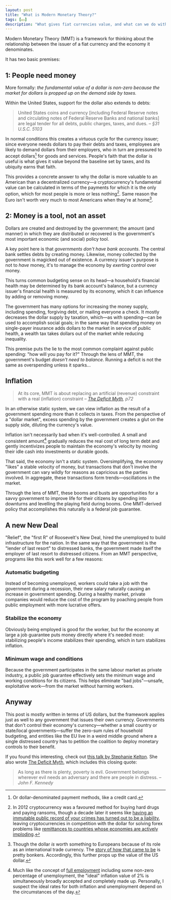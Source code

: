 ```yaml
---
layout: post
title: "What is Modern Monetary Theory?"
tags: [💵]
description: "What gives fiat currencies value, and what can we do with them?"
---
```


Modern Monetary Theory (MMT) is a framework for thinking about the relationship between the issuer of a fiat currency and the economy it denominates.

It has two basic premises:

## 1: People need money

More formally: _the fundamental value of a dollar is non-zero because the market for dollars is propped up on the demand side by taxes._

Within the United States, support for the dollar also extends to debts:

> United States coins and currency [including Federal Reserve notes and circulating notes of Federal Reserve Banks and national banks] are legal tender for all debts, public charges, taxes, and dues.
> <cite>– §31 U.S.C. 5103</cite>

In normal conditions this creates a virtuous cycle for the currency issuer; since everyone needs dollars to pay their debts and taxes, employees are likely to demand dollars from their employers, who in turn are pressured to accept dollars[^denom] for goods and services. People's faith that the dollar is useful is what gives it value beyond the baseline set by taxes, and its ubiquity earns that faith.

This provides a concrete answer to why the dollar is more valuable to an American than a decentralized currency—a cryptocurrency's fundamental value can be calculated in terms of the payments for which it is the only option, which for most people is more or less nothing[^ransom]. Same reason the Euro isn't worth very much to most Americans when they're at home[^tradecurrency].

## 2: Money is a tool, not an asset

Dollars are created and destroyed by the government; the amount (and manner) in which they are distributed or recovered is the government's most important economic (and social) policy tool.

A key point here is that _governments don't have bank accounts_. The central bank settles debts by creating money. Likewise, money collected by the government is magicked out of existence. A currency issuer's purpose is not to _have_ money, it's to manage the economy by _exerting control_ over money.

This turns common budgeting sense on its head—a household's financial health may be determined by its bank account's balance, but a currency issuer's financial health is measured by its economy, which it can influence by adding or removing money.

The government has many options for increasing the money supply, including spending, forgiving debt, or mailing everyone a check. It mostly decreases the dollar supply by taxation, which—as with spending—can be used to accomplish social goals; in the same way that spending money on single-payer insurance adds dollars to the market in service of public health, a wealth tax takes dollars out of the market while reducing inequality.

<!--
> We can, and must, tax the rich. But not because we can't afford to do anything without them. We shoudl tax billionaires to rebalance the distribution of wealth and income and to protect the health of our democracy.
> 
> — The Deficit Myth, p12
-->

This premise puts the lie to the most common complaint against public spending: "how will you pay for it?" Through the lens of MMT, the government's budget _doesn't need to balance_. Running a deficit is not the same as overspending unless it sparks… 

## Inflation

> At its core, MMT is about replacing an artificial (revenue) constraint with a real (inflation) constraint
> <cite>– [The Deficit Myth](https://stephaniekelton.com/book/), p72</cite>

In an otherwise static system, we can view inflation as the result of a government spending more than it collects in taxes. From the perspective of a "dollar market", excess spending by the government creates a glut on the supply side, diluting the currency's value.

Inflation isn't necessarily bad when it's well-controlled. A small and consistent amount[^twopercent] gradually reduces the real cost of long term debt and gently incentivizes people to maintain the economy's velocity by moving their idle cash into investments or durable goods.

That said, the economy isn't a static system. Oversimplifying, the economy "likes" a stable velocity of money, but transactions that don't involve the government can vary wildly for reasons as capricious as the parties involved. In aggregate, these transactions form trends—oscillations in the market.

Through the lens of MMT, these booms and busts are opportunities for a savvy government to improve life for their citizens by spending into downturns and levelling the playing field during booms. One MMT-derived policy that accomplishes this naturally is a federal job guarantee.

## A new New Deal

"Relief", the "first R" of Roosevelt's New Deal, hired the unemployed to build infrastructure for the nation. In the same way that the government is the "lender of last resort" to distressed banks, the government made itself the employer of last resort to distressed citizens. From an MMT perspective, programs like this work well for a few reasons:

### Automatic budgeting

Instead of becoming unemployed, workers could take a job with the government during a recession, their new salary naturally causing an increase in government spending. During a healthy market, private companies would reduce the cost of the program by poaching people from public employment with more lucrative offers.

### Stabilize the economy

Obviously being employed is good for the worker, but for the economy at large a job guarantee puts money directly where it's needed most: stabilizing people's income stabilizes their spending, which in turn stabilizes inflation.

### Minimum wage and conditions

Because the government participates in the same labour market as private industry, a public job guarantee effectively sets the minimum wage and working conditions for its citizens. This helps eliminate "bad jobs"—unsafe, exploitative work—from the market without harming workers.

## Anyway

This post is mostly written in terms of US dollars, but the framework applies just as well to any government that issues their own currency. Governments that don't control their economy's currency—whether a small country or state/local governments—suffer the zero-sum rules of household budgeting, and entities like the EU live in a weird middle ground where a single distressed country has to petition the coalition to deploy monetary controls to their benefit.

If you found this interesting, check out [this talk by Stephanie Kelton](https://www.youtube.com/watch?v=FATQ0Yf0Fhc). She also wrote [The Deficit Myth](https://stephaniekelton.com/book/), which includes this closing quote:

> As long as there is plenty, poverty is evil. Government belongs wherever evil needs an adversary and there are people in distress.
> <cite>– John F. Kennedy</cite>

[^denom]: Or dollar-denominated payment methods, like a credit card.
[^ransom]: In 2012 cryptocurrency was a favoured method for buying hard drugs and paying ransoms, though a decade later it seems like [having an immutable public record of your crimes has turned out to be a liability](https://www.bloomberg.com/opinion/articles/2023-04-13/twitter-gets-into-the-stock-business), leaving cryptocurrencies in competition with the dollar for solving forex problems like [remittances to countries whose economies are actively imploding](https://www.reuters.com/technology/venezuelas-economy-regresses-crypto-fills-gaps-2021-06-22/).
[^tradecurrency]: Though the dollar _is_ worth something to Europeans because of its role as an international trade currency. The [story of how that came to be](https://www.npr.org/transcripts/526051566) is pretty bonkers. Accordingly, this further props up the value of the US dollar.
[^twopercent]: Much like the concept of [full employment](https://www.investopedia.com/terms/f/fullemployment.asp) including some non-zero percentage of unemployment, the "ideal" inflation value of 2% is simultaneously broadly accepted and completely made up. Personally, I suspect the ideal rates for both inflation and unemployment depend on the circumstances of the day.
